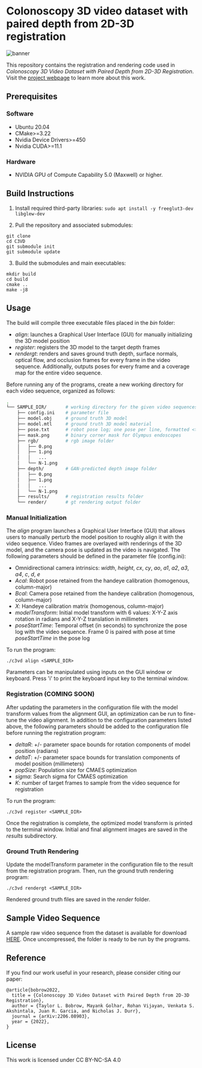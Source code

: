 # Colonoscopy 3D video dataset with paired depth from 2D-3D registration

![banner](https://durrlab.github.io/C3VD/assets/img/sample.gif)

This repository contains the registration and rendering code used in *Colonoscopy 3D Video Dataset with Paired Depth from 2D-3D Registration*. Visit the [project webpage](https://durrlab.github.io/C3VD/) to learn more about this work.

## Prerequisites
### Software
* Ubuntu 20.04
* CMake>=3.22
* Nvidia Device Drivers>=450
* Nvidia CUDA>=11.1
### Hardware
* NVIDIA GPU of Compute Capability 5.0 (Maxwell) or higher.

## Build Instructions
1. Install required third-party libraries:
```sudo apt install -y freeglut3-dev libglew-dev```

2. Pull the repository and associated submodules:
```
git clone 
cd C3VD
git submodule init
git submodule update
```
3. Build the submodules and main executables:
```
mkdir build
cd build
cmake ..
make -j8
```

## Usage
The build will compile three executable files placed in the *bin* folder:
- *align*: launches a Graphical User Interface (GUI) for manually initializing the 3D model position
- *register*: registers the 3D model to the target depth frames
- *rendergt*: renders and saves ground truth depth, surface normals, optical flow, and occlusion frames for every frame in the video sequence. Additionally, outputs poses for every frame and a coverage map for the entire video sequence. 

Before running any of the programs, create a new working directory for each video sequence, organized as follows:
```bash
.
└── SAMPLE_DIR/       # working directory for the given video sequences
    ├── config.ini    # parameter file
    ├── model.obj     # ground truth 3D model
    ├── model.mtl     # ground truth 3D model material
    ├── pose.txt      # robot pose log; one pose per line, formatted <time in seconds> <homogenous pose in column-major form>
    ├── mask.png      # binary corner mask for Olympus endoscopes
    ├── rgb/          # rgb image folder
    │   ├── 0.png         
    │   ├── 1.png
    │   │   ...
    │   └── N-1.png
    ├── depth/        # GAN-predicted depth image folder
    │   ├── 0.png         
    │   ├── 1.png
    │   │   ...
    │   └── N-1.png
    ├── results/      # registration results folder
    └── render/       # gt rendering output folder
```
### Manual Initialization
The *align* program launches a Graphical User Interface (GUI) that allows users to manually perturb the model position to roughly align it with the video sequence. Video frames are overlayed with renderings of the 3D model, and the camera pose is updated as the video is navigated. The following parameters should be defined in the parameter file (config.ini):
- Omnidirectional camera intrinsics: *width*, *height*, *cx*, *cy*, *ao*, *a1*, *a2*, *a3*, *a4*, *c*, *d*, *e*
- *Acal*: Robot pose retained from the handeye calibration (homogenous, column-major) 
- *Bcal*: Camera pose retained from the handeye calibration (homogenous, column-major)
- *X*: Handeye calibration matrix  (homogenous, column-major)
- *modelTransform*: Initial model transform with 6 values: X-Y-Z axis rotation in radians and X-Y-Z translation in millimeters
- *poseStartTime*: Temporal offset (in seconds) to synchronize the pose log with the video sequence. Frame 0 is paired with pose at time *poseStartTime* in the pose log

To run the program:
```
./c3vd align <SAMPLE_DIR>
```
Parameters can be manipulated using inputs on the GUI window or keyboard. Press 'i' to print the keyboard input key to the terminal window.

### Registration (COMING SOON)
After updating the <modelTransform></modelTransform> parameters in the configuration file with the model transform values from the alignment GUI, an optimization can be run to fine-tune the video alignment. In addition to the configuration parameters listed above, the following parameters should be added to the configuration file before running the registration program:
- *deltaR*: +/- parameter space bounds for rotation components of model position (radians)
- *deltaT*: +/- parameter space bounds for translation components of model position (millimeters)
- *popSize*: Population size for CMAES optimization
- *sigma*: Search sigma for CMAES optimization
- *K*: number of target frames to sample from the video sequence for registration

To run the program:
```
./c3vd register <SAMPLE_DIR>
```
Once the registration is complete, the optimized model transform is printed to the terminal window. Initial and final alignment images are saved in the *results* subdirectory.

### Ground Truth Rendering
Update the modelTransform parameter in the configuration file to the result from the registration program. Then, run the ground truth rendering program:
```
./c3vd rendergt <SAMPLE_DIR>
```
Rendered ground truth files are saved in the *render* folder.

## Sample Video Sequence
A sample raw video sequence from the dataset is available for download [HERE](https://drive.google.com/file/d/1lWxDYsQUVon6egGOaMxytTcq3opMkTHS/view?usp=sharing). Once uncompressed, the folder is ready to be run by the programs.  

## Reference
If you find our work useful in your research, please consider citing our paper:
```
@article{bobrow2022,
  title = {Colonoscopy 3D Video Dataset with Paired Depth from 2D-3D Registration},
  author = {Taylor L. Bobrow, Mayank Golhar, Rohan Vijayan, Venkata S. Akshintala, Juan R. Garcia, and Nicholas J. Durr},
  journal = {arXiv:2206.08903},
  year = {2022},
}
```

## License
This work is licensed under CC BY-NC-SA 4.0
